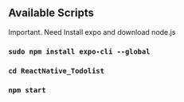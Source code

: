 

## Available Scripts

Important. Need Install expo and download node.js


### `sudo npm install expo-cli --global`

### `cd ReactNative_Todolist`

### `npm start`
